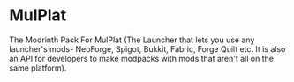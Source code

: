 # MulPlat
The Modrinth Pack For MulPlat (The Launcher that lets you use any launcher's mods- NeoForge, Spigot, Bukkit, Fabric, Forge Quilt etc. It is also an API for developers to make modpacks with mods that aren't all on the same platform).
